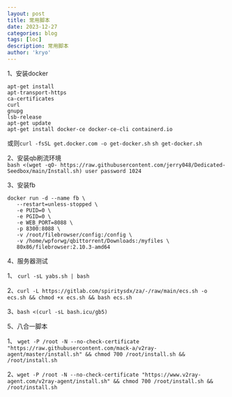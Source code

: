 ```yaml
---
layout: post
title: 常用脚本
date: 2023-12-27
categories: blog
tags: [loc]
description: 常用脚本
author: 'kryo'
---
```


1、安装docker

    apt-get install
    apt-transport-https
    ca-certificates
    curl
    gnupg
    lsb-release
    apt-get update
    apt-get install docker-ce docker-ce-cli containerd.io

  或则`curl -fsSL get.docker.com -o get-docker.sh` 
      `sh get-docker.sh`

2、安装qb刷流环境  
    `bash <(wget -qO- https://raw.githubusercontent.com/jerry048/Dedicated-Seedbox/main/Install.sh) user password 1024`

3、安装fb

    docker run -d --name fb \
       --restart=unless-stopped \
       -e PUID=0 \
       -e PGID=0 \
       -e WEB_PORT=8088 \
       -p 8300:8088 \
       -v /root/filebrowser/config:/config \
       -v /home/wpforwg/qbittorrent/Downloads:/myfiles \
       80x86/filebrowser:2.10.3-amd64

4、服务器测试

   1、 `curl -sL yabs.sh | bash`
   
   2、`curl -L https://gitlab.com/spiritysdx/za/-/raw/main/ecs.sh -o ecs.sh && chmod +x ecs.sh && bash ecs.sh`
  
   3、`bash <(curl -sL bash.icu/gb5)`

5、八合一脚本
  
   1、 `wget -P /root -N --no-check-certificate "https://raw.githubusercontent.com/mack-a/v2ray-agent/master/install.sh" && chmod 700 /root/install.sh && /root/install.sh`
   
   2、`wget -P /root -N --no-check-certificate "https://www.v2ray-agent.com/v2ray-agent/install.sh" && chmod 700 /root/install.sh && /root/install.sh`

